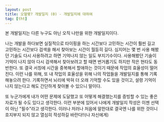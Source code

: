 ```yaml
---
layout: post
title: 오헬몇? 개발일지 (0) - 개발일지에 대하여
tag: [tht]
---
```


본 개발일지는 다른 누구도 아닌 오직 나만을 위한 개발일지이다.

나는 개발을 하다보면 실질적으로 타이핑을 하는 시간보다 고민하는 시간이 훨씬 길고
고민하는 시간보다 검색을 해서 찾아보는 시간이 월등히 길다.
심지어는 몇 번 사용 해봤던 기술도 다시 사용하려고 하면 기억나지 않는 일도 부지기수이다.
사용해봤던 기술이 기억이 나지 않아 다시 검색해서 찾아보려고 할 때면 번거롭기도 하지만 작은 현타도 동반한다.
또 결국 서칭에 시간을 중복해서 할애하는 것이기 때문에 작업의 효율성이 떨어진다.
이런 나를 위해, 또 내 작업의 효율성을 위해 나의 작업들을 개발일지를 통해 기록 해놓으려 한다.
기록하면서 뇌리에 박혀 더 오래 기억할 수도 있을 것이고,
설령 기억이 나지 않는다고 해도 간단하게 찾아볼 수 있으니 말이다.

또 누군가에게 내가 어떤 문제에 도달했고 또 어떻게 해결했는지를 증빙할 수 있는 좋은 자료가 될 수도 있다고 생각한다.
이런 부분에 있어서 나에게 개발일지 작성은 이젠 선택이 아닌 "필수"라고 생각한다.
이러나 저러나 처음에 말한대로 결국엔 나를 위한 것이니 흐지부지 되지 않고 열심히 작성하길 바란다!!(나 자신에게)
